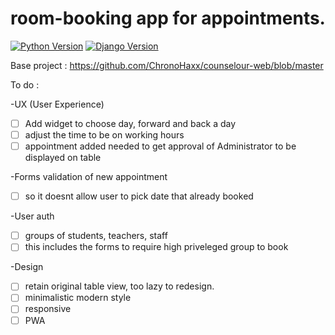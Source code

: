 # room-booking app for appointments.

[![Python Version](https://img.shields.io/badge/python-3.7-brightgreen.svg)](https://python.org)
[![Django Version](https://img.shields.io/badge/django-2.2.1-brightgreen.svg)](https://djangoproject.com)

Base project : https://github.com/ChronoHaxx/counselour-web/blob/master

To do :

-UX (User Experience)
  - [ ] Add widget to choose day, forward and back a day 
  - [ ] adjust the time to be on working hours 
  - [ ] appointment added needed to get approval of Administrator to be displayed on table 

-Forms validation of new appointment
  - [ ] so it doesnt allow user to pick date that already booked 

-User auth
  - [ ] groups of students, teachers, staff 
  - [ ] this includes the forms to require high priveleged group to book 

-Design
  - [ ] retain original table view, too lazy to redesign.
  - [ ] minimalistic modern style 
  - [ ] responsive 
  - [ ] PWA
